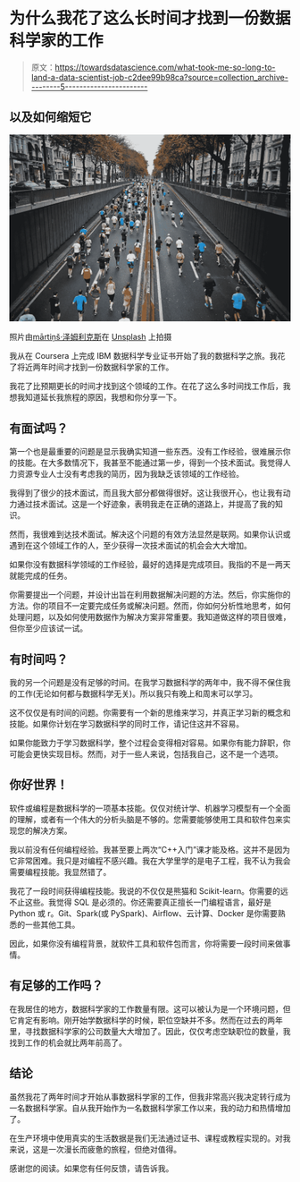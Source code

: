 # 为什么我花了这么长时间才找到一份数据科学家的工作

> 原文：<https://towardsdatascience.com/what-took-me-so-long-to-land-a-data-scientist-job-c2dee99b98ca?source=collection_archive---------5----------------------->

## 以及如何缩短它

![](img/275ed6cc9ba3e262ab6e2f637efb5bec.png)

照片由[mārtiņš·泽姆利克斯](https://unsplash.com/@mzemlickis?utm_source=unsplash&utm_medium=referral&utm_content=creditCopyText)在 [Unsplash](https://unsplash.com/s/photos/marathon?utm_source=unsplash&utm_medium=referral&utm_content=creditCopyText) 上拍摄

我从在 Coursera 上完成 IBM 数据科学专业证书开始了我的数据科学之旅。我花了将近两年时间才找到一份数据科学家的工作。

我花了比预期更长的时间才找到这个领域的工作。在花了这么多时间找工作后，我想我知道延长我旅程的原因，我想和你分享一下。

## 有面试吗？

第一个也是最重要的问题是显示我确实知道一些东西。没有工作经验，很难展示你的技能。在大多数情况下，我甚至不能通过第一步，得到一个技术面试。我觉得人力资源专业人士没有考虑我的简历，因为我缺乏该领域的工作经验。

我得到了很少的技术面试，而且我大部分都做得很好。这让我很开心，也让我有动力通过技术面试。这是一个好迹象，表明我走在正确的道路上，并提高了我的知识。

然而，我很难到达技术面试。解决这个问题的有效方法显然是联网。如果你认识或遇到在这个领域工作的人，至少获得一次技术面试的机会会大大增加。

如果你没有数据科学领域的工作经验，最好的选择是完成项目。我指的不是一两天就能完成的任务。

你需要提出一个问题，并设计出旨在利用数据解决问题的方法。然后，你实施你的方法。你的项目不一定要完成任务或解决问题。然而，你如何分析性地思考，如何处理问题，以及如何使用数据作为解决方案非常重要。我知道做这样的项目很难，但你至少应该试一试。

## 有时间吗？

我的另一个问题是没有足够的时间。在我学习数据科学的两年中，我不得不保住我的工作(无论如何都与数据科学无关)。所以我只有晚上和周末可以学习。

这不仅仅是有时间的问题。你需要有一个新的思维来学习，并真正学习新的概念和技能。如果你计划在学习数据科学的同时工作，请记住这并不容易。

如果你能致力于学习数据科学，整个过程会变得相对容易。如果你有能力辞职，你可能会更快实现目标。然而，对于一些人来说，包括我自己，这不是一个选项。

## 你好世界！

软件或编程是数据科学的一项基本技能。仅仅对统计学、机器学习模型有一个全面的理解，或者有一个伟大的分析头脑是不够的。您需要能够使用工具和软件包来实现您的解决方案。

我以前没有任何编程经验。我甚至要上两次“C++入门”课才能及格。这并不是因为它非常困难。我只是对编程不感兴趣。我在大学里学的是电子工程，我不认为我会需要编程技能。我显然错了。

我花了一段时间获得编程技能。我说的不仅仅是熊猫和 Scikit-learn。你需要的远不止这些。我觉得 SQL 是必须的。你还需要真正擅长一门编程语言，最好是 Python 或 r。Git、Spark(或 PySpark)、Airflow、云计算、Docker 是你需要熟悉的一些其他工具。

因此，如果你没有编程背景，就软件工具和软件包而言，你将需要一段时间来做事情。

## 有足够的工作吗？

在我居住的地方，数据科学家的工作数量有限。这可以被认为是一个环境问题，但它肯定有影响。刚开始学数据科学的时候，职位空缺并不多。然而在过去的两年里，寻找数据科学家的公司数量大大增加了。因此，仅仅考虑空缺职位的数量，我找到工作的机会就比两年前高了。

## 结论

虽然我花了两年时间才开始从事数据科学家的工作，但我非常高兴我决定转行成为一名数据科学家。自从我开始作为一名数据科学家工作以来，我的动力和热情增加了。

在生产环境中使用真实的生活数据是我们无法通过证书、课程或教程实现的。对我来说，这是一次漫长而疲惫的旅程，但绝对值得。

感谢您的阅读。如果您有任何反馈，请告诉我。